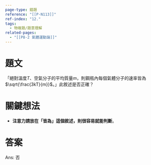 ```yaml
---
page-type: 錯題
reference: "[[P-N113]]"
ref-index: "12."
tags:
  - 物複題/題意理解
related-pages:
  - "[[P8-2 氣體運動論]]"
---
```

# 題文
「絕對溫度$T$、空氣分子的平均質量$m$，則鋼瓶內每個氣體分子的速率皆為$\sqrt{\frac{3kT}{m}}$。」此敘述是否正確？

# 關鍵想法
- **注意力請放在「皆為」這個敘述，則很容易就能判斷**。

# 答案
Ans: 否